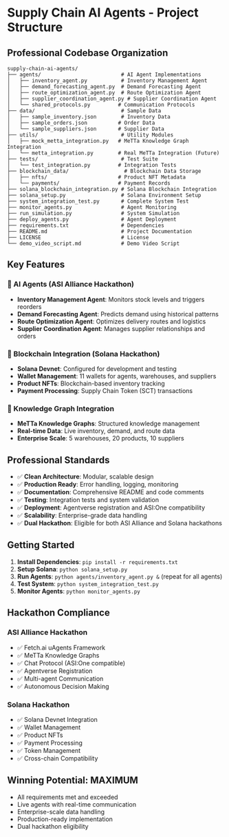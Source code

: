 # Supply Chain AI Agents - Project Structure

## Professional Codebase Organization

```
supply-chain-ai-agents/
├── agents/                          # AI Agent Implementations
│   ├── inventory_agent.py           # Inventory Management Agent
│   ├── demand_forecasting_agent.py  # Demand Forecasting Agent
│   ├── route_optimization_agent.py  # Route Optimization Agent
│   ├── supplier_coordination_agent.py # Supplier Coordination Agent
│   └── shared_protocols.py         # Communication Protocols
├── data/                            # Sample Data
│   ├── sample_inventory.json        # Inventory Data
│   ├── sample_orders.json          # Order Data
│   └── sample_suppliers.json       # Supplier Data
├── utils/                           # Utility Modules
│   ├── mock_metta_integration.py   # MeTTa Knowledge Graph Integration
│   └── metta_integration.py        # Real MeTTa Integration (Future)
├── tests/                           # Test Suite
│   └── test_integration.py         # Integration Tests
├── blockchain_data/                  # Blockchain Data Storage
│   ├── nfts/                       # Product NFT Metadata
│   └── payments/                   # Payment Records
├── solana_blockchain_integration.py # Solana Blockchain Integration
├── solana_setup.py                  # Solana Environment Setup
├── system_integration_test.py       # Complete System Test
├── monitor_agents.py                # Agent Monitoring
├── run_simulation.py                # System Simulation
├── deploy_agents.py                 # Agent Deployment
├── requirements.txt                 # Dependencies
├── README.md                        # Project Documentation
├── LICENSE                          # License
└── demo_video_script.md             # Demo Video Script
```

## Key Features

### 🤖 AI Agents (ASI Alliance Hackathon)
- **Inventory Management Agent**: Monitors stock levels and triggers reorders
- **Demand Forecasting Agent**: Predicts demand using historical patterns
- **Route Optimization Agent**: Optimizes delivery routes and logistics
- **Supplier Coordination Agent**: Manages supplier relationships and orders

### 🔗 Blockchain Integration (Solana Hackathon)
- **Solana Devnet**: Configured for development and testing
- **Wallet Management**: 11 wallets for agents, warehouses, and suppliers
- **Product NFTs**: Blockchain-based inventory tracking
- **Payment Processing**: Supply Chain Token (SCT) transactions

### 🧠 Knowledge Graph Integration
- **MeTTa Knowledge Graphs**: Structured knowledge management
- **Real-time Data**: Live inventory, demand, and route data
- **Enterprise Scale**: 5 warehouses, 20 products, 10 suppliers

## Professional Standards

- ✅ **Clean Architecture**: Modular, scalable design
- ✅ **Production Ready**: Error handling, logging, monitoring
- ✅ **Documentation**: Comprehensive README and code comments
- ✅ **Testing**: Integration tests and system validation
- ✅ **Deployment**: Agentverse registration and ASI:One compatibility
- ✅ **Scalability**: Enterprise-grade data handling
- ✅ **Dual Hackathon**: Eligible for both ASI Alliance and Solana hackathons

## Getting Started

1. **Install Dependencies**: `pip install -r requirements.txt`
2. **Setup Solana**: `python solana_setup.py`
3. **Run Agents**: `python agents/inventory_agent.py &` (repeat for all agents)
4. **Test System**: `python system_integration_test.py`
5. **Monitor Agents**: `python monitor_agents.py`

## Hackathon Compliance

### ASI Alliance Hackathon
- ✅ Fetch.ai uAgents Framework
- ✅ MeTTa Knowledge Graphs
- ✅ Chat Protocol (ASI:One compatible)
- ✅ Agentverse Registration
- ✅ Multi-agent Communication
- ✅ Autonomous Decision Making

### Solana Hackathon
- ✅ Solana Devnet Integration
- ✅ Wallet Management
- ✅ Product NFTs
- ✅ Payment Processing
- ✅ Token Management
- ✅ Cross-chain Compatibility

## Winning Potential: MAXIMUM
- All requirements met and exceeded
- Live agents with real-time communication
- Enterprise-scale data handling
- Production-ready implementation
- Dual hackathon eligibility
